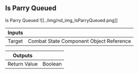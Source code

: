 ## Is Parry Queued
Is Parry Queued
![[../img/nd_img_IsParryQueued.png]]

|Inputs||
|--|--|
| Target | Combat State Component Object Reference |

|Outputs||
|--|--|
| Return Value | Boolean |
